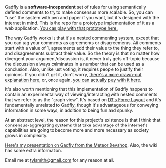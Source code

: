 Gadfly is a **software-independent** set of rules for using semantically defined comments to try to make consensus more scalable.  So, you can "use" the system with pen and paper if you want, but it's designed with the internet in mind.  This is the repo for a prototype implementation of it as a web application.  [You can play with that prototype here.](http://gadfly-test.meteor.com/)

The way Gadfly works is that it's a nested commenting system, except that you can tag your comments as agreements or disagreements.  All comments start with a value of 1, agreements add their value to the thing they refer to, and disagreements subtract their value.  So the theory is that no matter how divergent your argument/discussion is, it never truly gets off-topic because the discussion always culminates in a number that can be used as a conclusion.  Also, unlike just voting, it requires people to justify their opinions.  If you didn't get it, don't worry, [there's a more drawn-out explanation here](https://github.com/omariio/gadfly/wiki/Gadfly-Specification), or, once again, [you can actually play with it here.](http://gadfly-test.meteor.com/)

It's also worth mentioning that this implementation of Gadfly happens to contain an experimental way of viewing/interacting with nested comments that we refer to as the "graph view".  It's based on [D3's Force Layout](https://github.com/mbostock/d3/wiki/Force-Layout) and it's fundamentally unrelated to Gadfly, though it's advantageous for conveying information in some ways, in addition to being fun and spunky.

At an abstract level, the reason for this project's existence is that I think that consensus-aggregating systems that take advantage of the internet's capabilities are going to become more and more necessary as society grows in complexity.

[Here's my presentation on Gadfly from the Meteor Devshop](https://www.youtube.com/watch?v=Gt0KG9wUpec). Also, the wiki has some extra information.

Email me at tylsmith@gmail.com for any reason at all.

